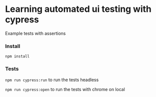 # Learning automated ui testing with cypress

Example tests with assertions

### Install

`npm install`

### Tests

`npm run cypress:run` to run the tests headless

`npm run cypress:open` to run the tests with chrome on local
